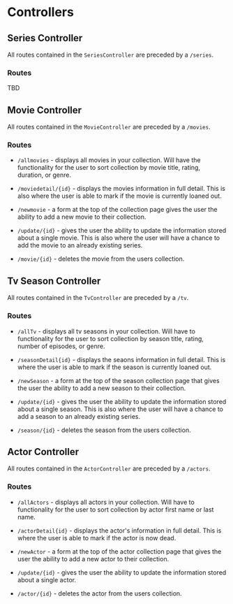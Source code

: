# Controllers

## Series Controller

All routes contained in the `SeriesController` are preceded by a `/series`.

### Routes

TBD

## Movie Controller

All routes contained in the `MovieController` are preceded by a `/movies`.

### Routes

* `/allmovies` - displays all movies in your collection. Will have the functionality for the user to sort collection by movie title, rating, duration, or genre. 

* `/moviedetail/{id}` - displays the movies information in full detail. This is also where the user is able to mark if the movie is currently loaned out. 

* `/newmovie` - a form at the top of the collection page gives the user the ability to add a new movie to their collection.

* `/update/{id}` - gives the user the ability to update the information stored about a single movie. This is also where the user will have a chance to add the movie to an already existing series.

* `/movie/{id}` - deletes the movie from the users collection.

## Tv Season Controller

All routes contained in the `TvController` are preceded by a `/tv`.

### Routes

* `/allTv` - displays all tv seasons in your collection. Will have to functionality for the user to sort collection by season title, rating, number of episodes, or genre.

* `/seasonDetail{id}` - displays the seaons information in full detail. This is where the user is able to mark if the season is currently loaned out.

* `/newSeason` - a form at the top of the season collection page that gives the user the ability to add a new season to their collection.

* `/update/{id}` - gives the user the ability to update the information stored about a single season. This is also where the user will have a chance to add a season to an already existing series.

* `/season/{id}` - deletes the season from the users collection.

## Actor Controller

All routes contained in the `ActorController` are preceded by a `/actors`.

### Routes

* `/allActors` - displays all actors in your collection. Will have to functionality for the user to sort collection by actor first name or last name.

* `/actorDetail{id}` - displays the actor's information in full detail. This is where the user is able to mark if the actor is now dead.

* `/newActor` - a form at the top of the actor collection page that gives the user the ability to add a new actor to their collection.

* `/update/{id}` - gives the user the ability to update the information stored about a single actor.

* `/actor/{id}` - deletes the actor from the users collection.
